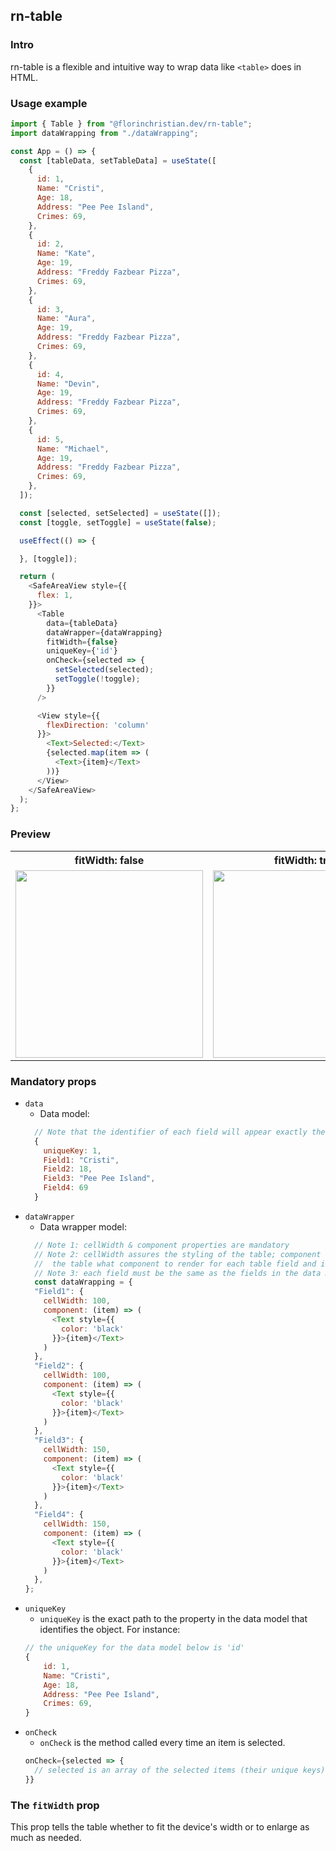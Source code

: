 ## rn-table

### Intro
rn-table is a flexible and intuitive way to wrap data like `<table>` does in HTML.

### Usage example

```js
import { Table } from "@florinchristian.dev/rn-table";
import dataWrapping from "./dataWrapping";

const App = () => {
  const [tableData, setTableData] = useState([
    {
      id: 1,
      Name: "Cristi",
      Age: 18,
      Address: "Pee Pee Island",
      Crimes: 69,
    },
    {
      id: 2,
      Name: "Kate",
      Age: 19,
      Address: "Freddy Fazbear Pizza",
      Crimes: 69,
    },
    {
      id: 3,
      Name: "Aura",
      Age: 19,
      Address: "Freddy Fazbear Pizza",
      Crimes: 69,
    },
    {
      id: 4,
      Name: "Devin",
      Age: 19,
      Address: "Freddy Fazbear Pizza",
      Crimes: 69,
    },
    {
      id: 5,
      Name: "Michael",
      Age: 19,
      Address: "Freddy Fazbear Pizza",
      Crimes: 69,
    },
  ]);

  const [selected, setSelected] = useState([]);
  const [toggle, setToggle] = useState(false);

  useEffect(() => {

  }, [toggle]);

  return (
    <SafeAreaView style={{
      flex: 1,
    }}>
      <Table
        data={tableData}
        dataWrapper={dataWrapping}
        fitWidth={false}
        uniqueKey={'id'}
        onCheck={selected => {
          setSelected(selected);
          setToggle(!toggle);
        }}
      />

      <View style={{
        flexDirection: 'column'
      }}>
        <Text>Selected:</Text>
        {selected.map(item => (
          <Text>{item}</Text>
        ))}
      </View>
    </SafeAreaView>
  );
};
```

### Preview

<table cellpadding="0">
  <tr style="padding: 0">
    <tr>
      <th>fitWidth: false</th>
      <th>fitWidth: true</th>
     </tr>
    <td valign="top"><img src="https://github.com/florinchristian/rn-table/blob/master/preview-1.gif" width="300"></td>
    <td valign="top"><img src="https://github.com/florinchristian/rn-table/blob/master/preview-2.png" width="300"></td>
  </tr>
</table>

### Mandatory props
- `data`
  - Data model:
  ```js
    // Note that the identifier of each field will appear exactly the same in the table header
    {
      uniqueKey: 1,
      Field1: "Cristi",
      Field2: 18,
      Field3: "Pee Pee Island",
      Field4: 69
    }
  ```
- `dataWrapper`
  - Data wrapper model:
  ```js
    // Note 1: cellWidth & component properties are mandatory
    // Note 2: cellWidth assures the styling of the table; component tells
    //  the table what component to render for each table field and its data
    // Note 3: each field must be the same as the fields in the data model
    const dataWrapping = {
    "Field1": {
      cellWidth: 100,
      component: (item) => (
        <Text style={{
          color: 'black'
        }}>{item}</Text>
      )
    },
    "Field2": {
      cellWidth: 100,
      component: (item) => (
        <Text style={{
          color: 'black'
        }}>{item}</Text>
      )
    },
    "Field3": {
      cellWidth: 150,
      component: (item) => (
        <Text style={{
          color: 'black'
        }}>{item}</Text>
      )
    },
    "Field4": {
      cellWidth: 150,
      component: (item) => (
        <Text style={{
          color: 'black'
        }}>{item}</Text>
      )
    },
  };
  ```
- `uniqueKey`
  - `uniqueKey` is the exact path to the property in the data model that identifies the object.
  For instance:
  ```js
  // the uniqueKey for the data model below is 'id'
  {
      id: 1,
      Name: "Cristi",
      Age: 18,
      Address: "Pee Pee Island",
      Crimes: 69,
  }
  ```
- `onCheck`
  - `onCheck` is the method called every time an item is selected.
  ```js
  onCheck={selected => {
    // selected is an array of the selected items (their unique keys)
  }}
  ```
  
### The `fitWidth` prop
This prop tells the table whether to fit the device's width or to enlarge as much as needed.
